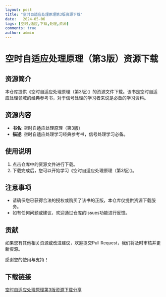 ```yaml
---
layout: post
title: "空时自适应处理原理第3版资源下载"
date:   2024-05-06
tags: [空时,适应,下载,处理,资源]
comments: true
author: admin
---
```

# 空时自适应处理原理（第3版）资源下载

## 资源简介

本仓库提供《空时自适应处理原理（第3版）》的资源文件下载。该书是空时自适应处理领域的经典参考书，对于信号处理的学习者来说是必备的学习资料。

## 资源内容

- **书名**: 空时自适应处理原理（第3版）
- **描述**: 空时自适应处理学习经典参考书，信号处理学习必备。

## 使用说明

1. 点击仓库中的资源文件进行下载。
2. 下载完成后，您可以开始学习《空时自适应处理原理（第3版）》。

## 注意事项

- 请确保您已获得合法的授权或购买了该书的正版，本仓库仅提供资源下载服务。
- 如有任何问题或建议，欢迎通过仓库的Issues功能进行反馈。

## 贡献

如果您有其他相关资源或改进建议，欢迎提交Pull Request，我们将及时审核并更新资源。

感谢您的使用与支持！

## 下载链接

[空时自适应处理原理第3版资源下载分享](https://pan.quark.cn/s/22109c54931b)